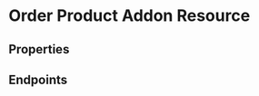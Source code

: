 # Order Product Addon Resource

## Properties

<ResourceProperties :resource="'order_product_addon'" :lang="'en'"/>

<ResourceScopes :resource="'order_product_addon'"/>

## Endpoints

[//]: <> (GET ENDPOINT)
<ResourceEndpoint :resource="'order_product_addon'" :endpoint="'get'" :lang="'en'">

<template v-slot:responseJSON>

<<< @/docs/fixtures/api/order_product_addon/response/json/get_id.json

</template>

<template v-slot:responseXML>

<<< @/docs/fixtures/api/order_product_addon/response/xml/get_id.xml

</template>

</ResourceEndpoint>

[//]: <> (GETCOLLECTION ENDPOINT)
<ResourceEndpoint :resource="'order_product_addon'" :endpoint="'getCollection'" :lang="'en'">

<template v-slot:responseJSON>

<<< @/docs/fixtures/api/order_product_addon/response/json/get_page.json

</template>

<template v-slot:responseXML>

<<< @/docs/fixtures/api/order_product_addon/response/xml/get_page.xml

</template>

</ResourceEndpoint>

[//]: <> (POST ENDPOINT)
<ResourceEndpoint :resource="'order_product_addon'" :endpoint="'post'" :lang="'en'">

<template v-slot:request>

<<< @/docs/fixtures/api/order_product_addon/request/post.json

</template>

<template v-slot:responseJSON>

<<< @/docs/fixtures/api/order_product_addon/response/json/get_id.json

</template>

<template v-slot:responseXML>

<<< @/docs/fixtures/api/order_product_addon/response/xml/get_id.xml

</template>

</ResourceEndpoint>

[//]: <> (PUT ENDPOINT)
<ResourceEndpoint :resource="'order_product_addon'" :endpoint="'put'" :lang="'en'">

<template v-slot:request>

<<< @/docs/fixtures/api/order_product_addon/request/put.json

</template>


<template v-slot:responseJSON>

<<< @/docs/fixtures/api/order_product_addon/response/json/get_id.json

</template>
 

<template v-slot:responseXML>

<<< @/docs/fixtures/api/order_product_addon/response/xml/get_id.xml

</template>

</ResourceEndpoint>

[//]: <> (DELETE ENDPOINT)
<ResourceEndpoint :resource="'order_product_addon'" :endpoint="'delete'" :lang="'en'"/>

